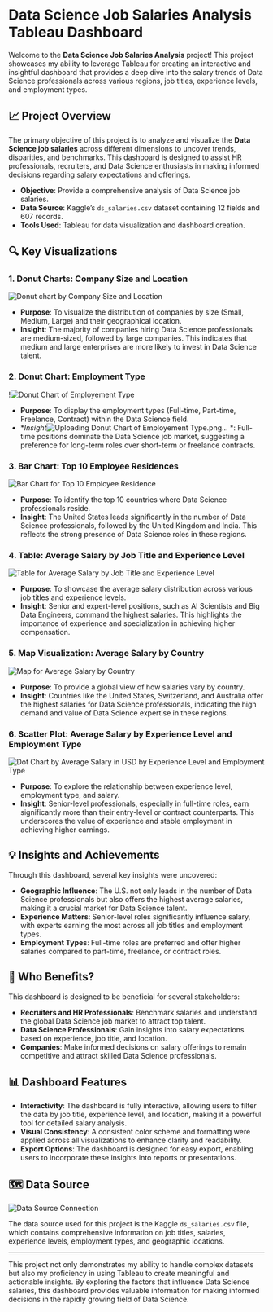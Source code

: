# Data Science Job Salaries Analysis Tableau Dashboard

Welcome to the **Data Science Job Salaries Analysis** project! This project showcases my ability to leverage Tableau for creating an interactive and insightful dashboard that provides a deep dive into the salary trends of Data Science professionals across various regions, job titles, experience levels, and employment types.

## 📈 Project Overview

The primary objective of this project is to analyze and visualize the **Data Science job salaries** across different dimensions to uncover trends, disparities, and benchmarks. This dashboard is designed to assist HR professionals, recruiters, and Data Science enthusiasts in making informed decisions regarding salary expectations and offerings.

- **Objective**: Provide a comprehensive analysis of Data Science job salaries.
- **Data Source**: Kaggle’s `ds_salaries.csv` dataset containing 12 fields and 607 records.
- **Tools Used**: Tableau for data visualization and dashboard creation.

## 🔍 Key Visualizations

### 1. Donut Charts: Company Size and Location

![Donut chart by Company Size and Location](https://github.com/user-attachments/assets/8ca9451e-7b6c-4d59-a7d8-cbb8abd22f18)

- **Purpose**: To visualize the distribution of companies by size (Small, Medium, Large) and their geographical location.
- **Insight**: The majority of companies hiring Data Science professionals are medium-sized, followed by large companies. This indicates that medium and large enterprises are more likely to invest in Data Science talent.

### 2. Donut Chart: Employment Type

!![Donut Chart of Employement Type](https://github.com/user-attachments/assets/ef7fdd42-84d2-4d0f-8e29-d6c420f43225)

- **Purpose**: To display the employment types (Full-time, Part-time, Freelance, Contract) within the Data Science field.
- **Insight*![Uploading Donut Chart of Employement Type.png…]()
*: Full-time positions dominate the Data Science job market, suggesting a preference for long-term roles over short-term or freelance contracts.

### 3. Bar Chart: Top 10 Employee Residences

![Bar Chart for Top 10 Employee Residence](./images/Bar%20graph%20for%20Top%2010%20Employee%20Residence.png)

- **Purpose**: To identify the top 10 countries where Data Science professionals reside.
- **Insight**: The United States leads significantly in the number of Data Science professionals, followed by the United Kingdom and India. This reflects the strong presence of Data Science roles in these regions.

### 4. Table: Average Salary by Job Title and Experience Level

![Table for Average Salary by Job Title and Experience Level](./images/Table%20chart%20for%20Avg%20salary%20by%20job%20title%20and%20experience%20level.png)

- **Purpose**: To showcase the average salary distribution across various job titles and experience levels.
- **Insight**: Senior and expert-level positions, such as AI Scientists and Big Data Engineers, command the highest salaries. This highlights the importance of experience and specialization in achieving higher compensation.

### 5. Map Visualization: Average Salary by Country

![Map for Average Salary by Country](./images/Map%20graph%20for%20Average%20salary%20by%20country.png)

- **Purpose**: To provide a global view of how salaries vary by country.
- **Insight**: Countries like the United States, Switzerland, and Australia offer the highest salaries for Data Science professionals, indicating the high demand and value of Data Science expertise in these regions.

### 6. Scatter Plot: Average Salary by Experience Level and Employment Type

![Dot Chart by Average Salary in USD by Experience Level and Employment Type](./images/Dot%20chart%20by%20Avg%20Salary%20in%20usd%20by%20Experience%20level%20and%20Employement%20type.png)

- **Purpose**: To explore the relationship between experience level, employment type, and salary.
- **Insight**: Senior-level professionals, especially in full-time roles, earn significantly more than their entry-level or contract counterparts. This underscores the value of experience and stable employment in achieving higher earnings.

## 💡 Insights and Achievements

Through this dashboard, several key insights were uncovered:

- **Geographic Influence**: The U.S. not only leads in the number of Data Science professionals but also offers the highest average salaries, making it a crucial market for Data Science talent.
- **Experience Matters**: Senior-level roles significantly influence salary, with experts earning the most across all job titles and employment types.
- **Employment Types**: Full-time roles are preferred and offer higher salaries compared to part-time, freelance, or contract roles.

## 👥 Who Benefits?

This dashboard is designed to be beneficial for several stakeholders:

- **Recruiters and HR Professionals**: Benchmark salaries and understand the global Data Science job market to attract top talent.
- **Data Science Professionals**: Gain insights into salary expectations based on experience, job title, and location.
- **Companies**: Make informed decisions on salary offerings to remain competitive and attract skilled Data Science professionals.

## 📊 Dashboard Features

- **Interactivity**: The dashboard is fully interactive, allowing users to filter the data by job title, experience level, and location, making it a powerful tool for detailed salary analysis.
- **Visual Consistency**: A consistent color scheme and formatting were applied across all visualizations to enhance clarity and readability.
- **Export Options**: The dashboard is designed for easy export, enabling users to incorporate these insights into reports or presentations.

## 🗺️ Data Source

![Data Source Connection](./images/Data%20Source.png)

The data source used for this project is the Kaggle `ds_salaries.csv` file, which contains comprehensive information on job titles, salaries, experience levels, employment types, and geographic locations.

---

This project not only demonstrates my ability to handle complex datasets but also my proficiency in using Tableau to create meaningful and actionable insights. By exploring the factors that influence Data Science salaries, this dashboard provides valuable information for making informed decisions in the rapidly growing field of Data Science.
